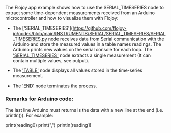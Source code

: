 The Flojoy app example shows how to use the SERIAL_TIMESERIES node to extract some time-dependent measurements
received from an Arduino microcontroller and how to visualize them with Flojoy:


- The ['SERIAL_TIMESERIES'](https://github.com/flojoy-io/nodes/blob/main/INSTRUMENTS/SERIAL/SERIAL_TIMESERIES/SERIAL_TIMESERIES.py node receives data from Serial communication with the Arduino and store the measured values in a table names readings. The Arduino prints new values on the serial console for each loop. The ['SERIAL_TIMESERIES'](https://github.com/flojoy-io/nodes/blob/main/INSTRUMENTS/LABJACK/LABJACKU3/KEITHLEY2400.py) node extracts a single measurement (It can contain multiple values, see output).


- The ['TABLE'](https://github.com/flojoy-io/nodes/blob/main/VISUALIZERS/PLOTLY/TABLE/TABLE.py) node displays all values stored in the time-series measurement.


- The ['END'](https://github.com/flojoy-io/nodes/blob/main/LOGIC_GATES/TERMINATORS/END/END.py) node terminates the process.


### Remarks for Arduino code:
   The last line Arduino must returns is the
   data with a new line at the end (i.e. println()).
   For example:


   print(reading0)
   print(",")
   println(reading1)

